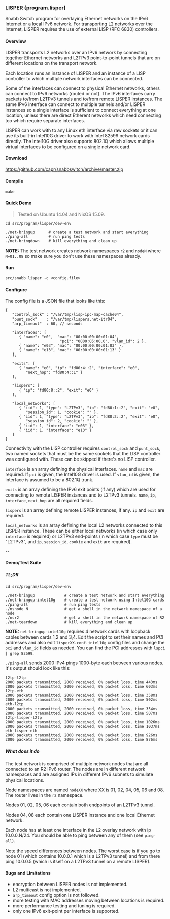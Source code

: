### LISPER (program.lisper)

Snabb Switch program for overlaying Ethernet networks on the IPv6
Internet or a local IPv6 network. For transporting L2 networks over
the Internet, LISPER requires the use of external LISP (RFC 6830)
controllers.

#### Overview

LISPER transports L2 networks over an IPv6 network by connecting together
Ethernet networks and L2TPv3 point-to-point tunnels that are on different
locations on the transport network.

Each location runs an instance of LISPER and an instance of a LISP controller
to which multiple network interfaces can be connected.

Some of the interfaces can connect to physical Ethernet networks, others
can connect to IPv6 networks (routed or not). The IPv6 interfaces
carry packets to/from L2TPv3 tunnels and to/from remote LISPER instances.
The same IPv6 interface can connect to multiple tunnels and/or LISPER
instances so a single interface is sufficient to connect everything at one
location, unless there are direct Etherent networks which need connecting
too which require separate interfaces.

LISPER can work with to any Linux eth interface via raw sockets or it can
use its built-in Intel10G driver to work with Intel 82599 network cards
directly. The Intel10G driver also supports 802.1Q which allows multiple
virtual interfaces to be configured on a single network card.

#### Download

   https://github.com/capr/snabbswitch/archive/master.zip

#### Compile

```
make
```

#### Quick Demo

> Tested on Ubuntu 14.04 and NixOS 15.09.

```
cd src/program/lisper/dev-env

./net-bringup      # create a test network and start everything
./ping-all         # run ping tests
./net-bringdown    # kill everything and clean up
```

__NOTE:__ The test network creates network namespaces `r2` and `nodeN` where
`N=01..08` so make sure you don't use these namespaces already.

#### Run

```
src/snabb lisper -c <config.file>
```

#### Configure

The config file is a JSON file that looks like this:

```
{
   "control_sock" : "/var/tmp/lisp-ipc-map-cache04",
   "punt_sock"    : "/var/tmp/lispers.net-itr04",
   "arp_timeout"  : 60, // seconds

   "interfaces": [
      { "name": "e0",  "mac": "00:00:00:00:01:04",
                        "pci": "0000:05:00.0", "vlan_id": 2 },
      { "name": "e03", "mac": "00:00:00:00:01:03" },
      { "name": "e13", "mac": "00:00:00:00:01:13" }
   ],

   "exits": [
      { "name": "e0", "ip": "fd80:4::2", "interface": "e0",
         "next_hop": "fd80:4::1" }
   ],

   "lispers": [
      { "ip": "fd80:8::2", "exit": "e0" }
   ],

   "local_networks": [
      { "iid": 1, "type": "L2TPv3", "ip": "fd80:1::2", "exit": "e0",
         "session_id": 1, "cookie": "" },
      { "iid": 1, "type": "L2TPv3", "ip": "fd80:2::2", "exit": "e0",
         "session_id": 2, "cookie": "" },
      { "iid": 1, "interface": "e03" },
      { "iid": 1, "interface": "e13" }
   ]
}
```

Connectivity with the LISP controller requires `control_sock` and `punt_sock`,
two named sockets that must be the same sockets that the LISP controller
was configured with. These can be skipped if there's no LISP controller.

`interface` is an array defining the physical interfaces. `name` and `mac`
are required. If `pci` is given, the Intel10G driver is used.
If `vlan_id` is given, the interface is assumed to be a 802.1Q trunk.

`exits` is an array defining the IPv6 exit points (if any) which are used
for connecting to remote LISPER instances and to L2TPv3 tunnels. `name`,
`ip`, `interface`, `next_hop` are all required fields.

`lispers` is an array defining remote LISPER instances, if any.
`ip` and `exit` are required.

`local_networks` is an array defining the local L2 networks connected
to this LISPER instance. These can be either local networks (in which
case only `interface` is required) or L2TPv3 end-points (in which
case `type` must be "L2TPv3", and `ip`, `session_id`, `cookie` and `exit`
are required).

--

#### Demo/Test Suite

##### TL;DR

```
cd src/program/lisper/dev-env

./net-bringup             # create a test network and start everything
./net-bringup-intel10g    # create a test network using Intel10G cards
./ping-all                # run ping tests
./nsnode N                # get a shell in the network namespace of a node
./nsr2                    # get a shell in the network namespace of R2
./net-teardown            # kill everything and clean up
```

__NOTE:__ `net-bringup-intel10g` requires 4 network cards with loopback
cables between cards 1,2 and 3,4. Edit the script to set their names
and PCI addresses and also edit `lisperXX.conf.intel10g` config files
and change the `pci` and `vlan_id` fields as needed. You can find
the PCI addresses with `lspci | grep 82599`.

`./ping-all` sends 2000 IPv4 pings 1000-byte each between various nodes.
It's output should look like this:


```
l2tp-l2tp
2000 packets transmitted, 2000 received, 0% packet loss, time 443ms
2000 packets transmitted, 2000 received, 0% packet loss, time 603ms
l2tp-eth
2000 packets transmitted, 2000 received, 0% packet loss, time 358ms
2000 packets transmitted, 2000 received, 0% packet loss, time 502ms
eth-l2tp
2000 packets transmitted, 2000 received, 0% packet loss, time 354ms
2000 packets transmitted, 2000 received, 0% packet loss, time 507ms
l2tp-lisper-l2tp
2000 packets transmitted, 2000 received, 0% packet loss, time 1026ms
2000 packets transmitted, 2000 received, 0% packet loss, time 1037ms
eth-lisper-eth
2000 packets transmitted, 2000 received, 0% packet loss, time 926ms
2000 packets transmitted, 2000 received, 0% packet loss, time 876ms
```

##### What does it do

The test network is comprised of multiple network nodes that are all connected
to an R2 IPv6 router. The nodes are in different network namespaces and are
assigned IPs in different IPv6 subnets to simulate physical locations.

Node namespaces are named `nodeXX` where XX is 01, 02, 04, 05, 06 and 08.
The router lives in the `r2` namespace.

Nodes 01, 02, 05, 06 each contain both endpoints of an L2TPv3 tunnel.

Nodes 04, 08 each contain one LISPER instance and one local Ethernet network.

Each node has at least one interface in the L2 overlay network with
ip 10.0.0.N/24. You should be able to ping between any of them
(see `ping-all`).

Note the speed differences between nodes.
The worst case is if you go to node 01 (which contains 10.0.0.1
which is a L2TPv3 tunnel) and from there ping 10.0.0.5
(which is itself on a L2TPv3 tunnel on a remote LISPER).

#### Bugs and Limitations

- encryption between LISPER nodes is not implemented.
- L2 multicast is not implemented.
- `arp_timeout` config option is not followed.
- more testing with MAC addresses moving between locations is required.
- more performance testing and tuning is required.
- only one IPv6 exit-point per interface is supported.

